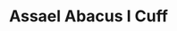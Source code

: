 ---
title: Assael Abacus I Cuff
description: |
  Inspired by the ancient counting frame, the Pearls in this substantial cuff slide back and forth as you move.
specs: |
  8.5 - 9mm Akoya Cultured Pearls set in 18K Yellow Gold
images:
  - /uploads/assael-abacus-i-cuff.png
category: Essentials
order: 6
tags:
  - bracelets
---